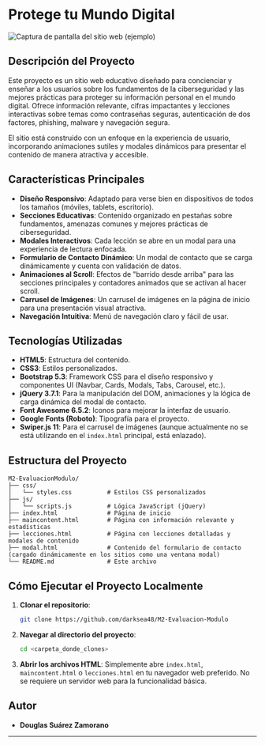 # Protege tu Mundo Digital

![Captura de pantalla del sitio web (ejemplo)](https://i.postimg.cc/gkqZC533/screenshot-sitio.png)

## Descripción del Proyecto

Este proyecto es un sitio web educativo diseñado para concienciar y enseñar a los usuarios sobre los fundamentos de la ciberseguridad y las mejores prácticas para proteger su información personal en el mundo digital. Ofrece información relevante, cifras impactantes y lecciones interactivas sobre temas como contraseñas seguras, autenticación de dos factores, phishing, malware y navegación segura.

El sitio está construido con un enfoque en la experiencia de usuario, incorporando animaciones sutiles y modales dinámicos para presentar el contenido de manera atractiva y accesible.

## Características Principales

-   **Diseño Responsivo**: Adaptado para verse bien en dispositivos de todos los tamaños (móviles, tablets, escritorio).
-   **Secciones Educativas**: Contenido organizado en pestañas sobre fundamentos, amenazas comunes y mejores prácticas de ciberseguridad.
-   **Modales Interactivos**: Cada lección se abre en un modal para una experiencia de lectura enfocada.
-   **Formulario de Contacto Dinámico**: Un modal de contacto que se carga dinámicamente y cuenta con validación de datos.
-   **Animaciones al Scroll**: Efectos de "barrido desde arriba" para las secciones principales y contadores animados que se activan al hacer scroll.
-   **Carrusel de Imágenes**: Un carrusel de imágenes en la página de inicio para una presentación visual atractiva.
-   **Navegación Intuitiva**: Menú de navegación claro y fácil de usar.

## Tecnologías Utilizadas

-   **HTML5**: Estructura del contenido.
-   **CSS3**: Estilos personalizados.
-   **Bootstrap 5.3**: Framework CSS para el diseño responsivo y componentes UI (Navbar, Cards, Modals, Tabs, Carousel, etc.).
-   **jQuery 3.7.1**: Para la manipulación del DOM, animaciones y la lógica de carga dinámica del modal de contacto.
-   **Font Awesome 6.5.2**: Iconos para mejorar la interfaz de usuario.
-   **Google Fonts (Roboto)**: Tipografía para el proyecto.
-   **Swiper.js 11**: Para el carrusel de imágenes (aunque actualmente no se está utilizando en el `index.html` principal, está enlazado).

## Estructura del Proyecto

```
M2-EvaluacionModulo/
├── css/
│   └── styles.css          # Estilos CSS personalizados
├── js/
│   └── scripts.js          # Lógica JavaScript (jQuery)
├── index.html              # Página de inicio
├── maincontent.html        # Página con información relevante y estadísticas
├── lecciones.html          # Página con lecciones detalladas y modales de contenido
├── modal.html              # Contenido del formulario de contacto (cargado dinámicamente en los sitios como una ventana modal)
└── README.md               # Este archivo
```

## Cómo Ejecutar el Proyecto Localmente

1.  **Clonar el repositorio**:
    ```bash
    git clone https://github.com/darksea48/M2-Evaluacion-Modulo
    ```
2.  **Navegar al directorio del proyecto**:
    ```bash
    cd <carpeta_donde_clones>
    ```
3.  **Abrir los archivos HTML**: Simplemente abre `index.html`, `maincontent.html` o `lecciones.html` en tu navegador web preferido. No se requiere un servidor web para la funcionalidad básica.

## Autor

-   **Douglas Suárez Zamorano**

---

